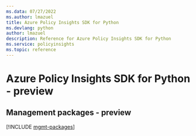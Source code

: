 ```yaml
---
ms.data: 07/27/2022
ms.author: lmazuel
title: Azure Policy Insights SDK for Python
ms.devlang: python
author: lmazuel
description: Reference for Azure Policy Insights SDK for Python
ms.service: policyinsights
ms.topic: reference
---
```

# Azure Policy Insights SDK for Python - preview

## Management packages - preview
[!INCLUDE [mgmt-packages](policy-insights-mgmt-index.md)]